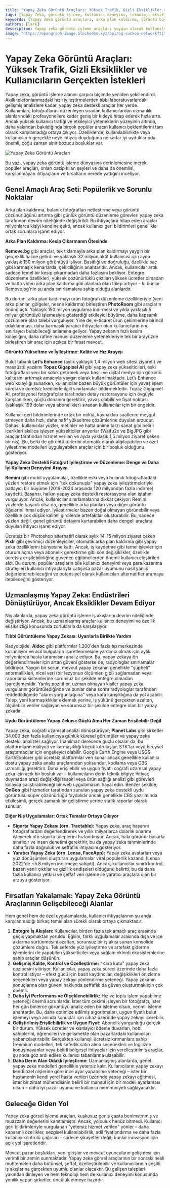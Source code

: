 ```yaml
---
title: "Yapay Zeka Görüntü Araçları: Yüksek Trafik, Gizli Eksiklikler ve Kullanıcıların Gerçekten İstekleri"
tags: [Yapay Zeka, görüntü işleme, kullanıcı deneyimi, teknoloji eksiklikleri]
keywords: [Yapay Zeka görüntü araçları, arka plan kaldırma, görüntü büyütme, Yapay Zeka fotoğraf iyileştirme, tıbbi görüntüleme Yapay Zekası, uydu görüntüleme Yapay Zekası]
authors: [lark]
description: Yapay zeka görüntü işleme araçları yaygın olarak kullanılsa da genellikle kullanıcı beklentilerini karşılamakta yetersiz kalır. Bu makale, popüler araçları, sınırlamalarını ve çeşitli alanlardaki kullanıcı ihtiyaçlarını karşılamada yenilik fırsatlarını incelemektedir.
image: "https://opengraph-image.blockeden.xyz/api/og-cuckoo-network?title=Yapay%20Zeka%20G%C3%B6r%C3%BCnt%C3%BC%20Ara%C3%A7lar%C4%B1%3A%20Y%C3%BCksek%20Trafik%2C%20Gizli%20Eksiklikler%20ve%20Kullan%C4%B1c%C4%B1lar%C4%B1n%20Ger%C3%A7ekten%20%C4%B0stekleri"
---
```


# Yapay Zeka Görüntü Araçları: Yüksek Trafik, Gizli Eksiklikler ve Kullanıcıların Gerçekten İstekleri

Yapay zeka, görüntü işleme alanını çarpıcı biçimde yeniden şekillendirdi. Akıllı telefonlarımızdaki hızlı iyileştirmelerden tıbbi laboratuvarlardaki gelişmiş analizlere kadar, yapay zeka destekli araçlar her yerde. Kullanımları, fotoğraflarını düzenleyen sıradan kullanıcılardan uzmanlık alanlarındaki profesyonellere kadar geniş bir kitleye hitap ederek hızla arttı. Ancak yüksek kullanıcı trafiği ve etkileyici yeteneklerin yüzeyinin altında, daha yakından bakıldığında birçok popüler aracın kullanıcı beklentilerini tam olarak karşılamadığı ortaya çıkıyor. Özelliklerde, kullanılabilirlikte veya kullanıcıların gerçekte neye ihtiyaç duyduğuna ne kadar iyi uyduklarında önemli, çoğu zaman sinir bozucu boşluklar var.

![Yapay Zeka Görüntü Araçları](https://opengraph-image.blockeden.xyz/api/og-cuckoo-network?title=Yapay%20Zeka%20G%C3%B6r%C3%BCnt%C3%BC%20Ara%C3%A7lar%C4%B1%3A%20Y%C3%BCksek%20Trafik%2C%20Gizli%20Eksiklikler%20ve%20Kullan%C4%B1c%C4%B1lar%C4%B1n%20Ger%C3%A7ekten%20%C4%B0stekleri)

Bu yazı, yapay zeka görüntü işleme dünyasına derinlemesine inerek, popüler araçları, onları cazip kılan şeyleri ve daha da önemlisi, karşılanmayan ihtiyaçların ve fırsatların nerede yattığını inceliyor.

## Genel Amaçlı Araç Seti: Popülerlik ve Sorunlu Noktalar

Arka plan kaldırma, bulanık fotoğrafları netleştirme veya görüntü çözünürlüğünü artırma gibi günlük görüntü düzenleme görevleri yapay zeka tarafından devrim niteliğinde değiştirildi. Bu ihtiyaçlara hitap eden araçlar milyonlarca kişiyi kendine çekti, ancak kullanıcı geri bildirimleri genellikle ortak sorunlara işaret ediyor.

**Arka Plan Kaldırma: Kesip Çıkarmanın Ötesinde**

**Remove.bg** gibi araçlar, tek tıklamayla arka plan kaldırmayı yaygın bir gerçeklik haline getirdi ve yaklaşık 32 milyon aktif kullanıcısı için ayda yaklaşık 150 milyon görüntüyü işliyor. Basitliği ve doğruluğu, özellikle saç gibi karmaşık kenarlarda, çekiciliğinin anahtarıdır. Ancak, kullanıcılar artık sadece temel bir kesip çıkarmadan daha fazlasını bekliyor. Entegre düzenleme özellikleri, yüksek çözünürlüklü çıktıları yüksek ücretler olmadan ve hatta video arka plan kaldırma gibi alanlara olan talep artıyor – ki bunlar Remove.bg'nin şu anda sınırlamalara sahip olduğu alanlardır.

Bu durum, arka plan kaldırmayı ürün fotoğrafı düzenleme özellikleriyle (yeni arka planlar, gölgeler, nesne kaldırma) birleştiren **PhotoRoom** gibi araçların önünü açtı. Yaklaşık 150 milyon uygulama indirmesi ve yılda yaklaşık 5 milyar görüntüyü işlemesiyle gösterdiği etkileyici büyüme, daha kapsamlı çözümlere olan talebi vurguluyor. Yine de, e-ticaret ürün çekimlerine birincil odaklanması, daha karmaşık yaratıcı ihtiyaçları olan kullanıcıların onu sınırlayıcı bulabileceği anlamına geliyor. Yapay zekanın hızlı kesim kolaylığını, daha rafine manuel düzenleme yetenekleriyle tek bir arayüzde birleştiren bir araç için açıkça bir fırsat mevcut.

**Görüntü Yükseltme ve İyileştirme: Kalite ve Hız Arayışı**

Bulut tabanlı **Let’s Enhance** (aylık yaklaşık 1,4 milyon web sitesi ziyareti) ve masaüstü yazılımı **Topaz Gigapixel AI** gibi yapay zeka yükselticileri, eski fotoğraflara yeni bir soluk getirmek veya basılı ve dijital medya için görüntü kalitesini artırmak amacıyla yaygın olarak kullanılmaktadır. Let’s Enhance web kolaylığı sunarken, kullanıcılar bazen büyük görüntüler için yavaş işlem süresi ve ücretsiz kredilerle ilgili sınırlamalar bildirmektedir. Topaz Gigapixel AI, profesyonel fotoğrafçılar tarafından detay restorasyonu için övgüyle karşılanırken, güçlü donanım gerektirir, yavaş olabilir ve fiyat noktası (yaklaşık 199 dolar veya abonelikler) sıradan kullanıcılar için bir engeldir.

Kullanıcı geri bildirimlerinde ortak bir nokta, kaynakları saatlerce meşgul etmeyen daha hızlı, daha hafif yükseltme çözümlerine duyulan arzudur. Dahası, kullanıcılar yüzler, metinler ve hatta anime tarzı sanat gibi belirli içerikleri akıllıca işleyen yükselticiler arıyorlar (Waifu2x ve BigJPG gibi araçlar tarafından hizmet verilen ve ayda yaklaşık 1,5 milyon ziyaret çeken bir niş). Bu, belki de görüntü türlerini otomatik olarak algılayabilen ve özel iyileştirme modelleri uygulayabilen araçlar için bir boşluk olduğunu gösteriyor.

**Yapay Zeka Destekli Fotoğraf İyileştirme ve Düzenleme: Denge ve Daha İyi Kullanıcı Deneyimi Arayışı**

**Remini** gibi mobil uygulamalar, özellikle eski veya bulanık fotoğraflardaki yüzleri restore etmek için "tek dokunuşla" yapay zeka iyileştirmeleriyle patlayıcı bir büyüme (2019-2024 arasında 120 milyondan fazla indirme) kaydetti. Başarısı, halkın yapay zeka destekli restorasyona olan iştahını vurguluyor. Ancak, kullanıcılar sınırlamalarına dikkat çekiyor: Remini yüzlerde başarılı olsa da, genellikle arka planları veya diğer görüntü öğelerini ihmal ediyor. İyileştirmeler bazen doğal olmayan görünebilir veya özellikle çok düşük kaliteli girdilerde artefaktlar oluşturabilir. Bu, sadece yüzleri değil, genel görüntü detayını kurtarabilen daha dengeli araçlara duyulan ihtiyacı işaret ediyor.

Ücretsiz bir Photoshop alternatifi olarak aylık 14-15 milyon ziyaret çeken **Pixlr** gibi çevrimiçi düzenleyiciler, otomatik arka plan kaldırma gibi yapay zeka özelliklerini bünyesine kattı. Ancak, iş kaydetme gibi temel işlevler için oturum açma veya abonelik gerektirme gibi son değişiklikler, özellikle ücretsiz erişilebilirliğine güvenen eğitimcilerden önemli kullanıcı eleştirileri aldı. Bu durum, popüler araçların bile kullanıcı deneyimi veya para kazanma stratejileri kullanıcı ihtiyaçlarıyla çatışırsa pazar uyumunu nasıl yanlış değerlendirebileceğini ve potansiyel olarak kullanıcıları alternatifler aramaya itebileceğini gösteriyor.

## Uzmanlaşmış Yapay Zeka: Endüstrileri Dönüştürüyor, Ancak Eksiklikler Devam Ediyor

Niş alanlarda, yapay zeka görüntü işleme iş akışlarını devrim niteliğinde değiştiriyor. Ancak, bu uzmanlaşmış araçlar kullanıcı deneyimi ve özellik eksiksizliği konusunda zorluklarla da karşılaşıyor.

**Tıbbi Görüntüleme Yapay Zekası: Uyarılarla Birlikte Yardım**

Radyolojide, **Aidoc** gibi platformlar 1.200'den fazla tıp merkezinde kullanılıyor ve acil bulguların işaretlenmesine yardımcı olmak için aylık milyonlarca hasta taramasını analiz ediyor. Bu, yapay zekaya ön değerlendirmeler için artan güveni gösterse de, radyologlar sınırlamalar bildiriyor. Yaygın bir sorun, mevcut yapay zekanın genellikle "şüpheli" anormallikleri, nicel veri (bir lezyonun ölçümleri gibi) sağlamadan veya raporlama sistemlerine sorunsuz bir şekilde entegre olmadan işaretlemesidir. Yanlış pozitifler, uzman olmayan kişiler yapay zeka vurgularını görüntülediğinde ve bunlar daha sonra radyologlar tarafından reddedildiğinde "alarm yorgunluğuna" veya kafa karışıklığına da yol açabilir. Talep, yeni karmaşıklıklar eklemek yerine, iş yükünü gerçekten azaltan, ölçülebilir veriler sağlayan ve sorunsuz bir şekilde entegre olan bir yapay zekadır.

**Uydu Görüntüleme Yapay Zekası: Güçlü Ama Her Zaman Erişilebilir Değil**

Yapay zeka, coğrafi uzamsal analizi dönüştürüyor; **Planet Labs** gibi şirketler 34.000'den fazla kullanıcıya günlük küresel görüntüler ve yapay zeka destekli analizler sağlıyor. İnanılmaz derecede güçlü olsalar da, bu platformların maliyeti ve karmaşıklığı küçük kuruluşlar, STK'lar veya bireysel araştırmacılar için engelleyici olabilir. Google Earth Engine veya USGS EarthExplorer gibi ücretsiz platformlar veri sunar ancak genellikle kullanıcı dostu yapay zeka analiz araçlarından yoksundur, kodlama veya CBS uzmanlığı gerektirir. Daha erişilebilir ve uygun fiyatlı coğrafi uzamsal yapay zeka için açık bir boşluk var – kullanıcıların derin teknik bilgiye ihtiyaç duymadan arazi değişikliği tespiti veya ürün sağlığı analizi gibi görevleri kolayca çalıştırabileceği bir web uygulamasını hayal edin. Benzer şekilde, **OnGeo** gibi hizmetler tarafından sunulan yapay zeka destekli uydu görüntüsü süper çözünürlüğü faydalıdır ancak genellikle CBS yazılımında etkileşimli, gerçek zamanlı bir geliştirme yerine statik raporlar olarak sunulur.

**Diğer Niş Uygulamalar: Ortak Temalar Ortaya Çıkıyor**

*   **Sigorta Yapay Zekası (örn. Tractable):** Yapay zeka, araç hasarını fotoğraflardan değerlendirerek ve yıllık milyarlarca dolarlık onarımı işleyerek oto sigorta taleplerini hızlandırıyor. Ancak, hala görünür hasarla sınırlıdır ve insan denetimi gerektirir, bu da yapay zeka tahminlerinde daha fazla doğruluk ve şeffaflık ihtiyacını gösteriyor.
*   **Yaratıcı Yapay Zeka (örn. Lensa, FaceApp):** Yapay zeka avatarları veya yüz dönüşümleri oluşturan uygulamalar viral popülerlik kazandı (Lensa 2022'de ~5.8 milyon indirmeye sahipti). Ancak, kullanıcılar sınırlı kontrol, bazen yanlı çıktılar ve gizlilik endişeleri olduğunu belirtti, bu da daha fazla kullanıcı yetkisi ve şeffaf veri işleme ile yaratıcı araçlara olan bir arzuyu gösteriyor.

## Fırsatları Yakalamak: Yapay Zeka Görüntü Araçlarının Gelişebileceği Alanlar

Hem genel hem de özel uygulamalarda, kullanıcı ihtiyaçlarının şu anda karşılanmadığı birkaç temel alan sürekli olarak ortaya çıkmaktadır:

1.  **Entegre İş Akışları:** Kullanıcılar, birden fazla tek amaçlı araç arasında geçiş yapmaktan yoruldu. Eğilim, farklı uygulamalar arasında dışa ve içe aktarma sürtünmesini azaltan, sorunsuz bir iş akışı sunan konsolide çözümlere doğru. Tek seferde yüz iyileştirme ve artefakt giderme işlemlerini de yapabilen yükselticiler veya sağlam eklenti ekosistemlerine sahip araçlar düşünün.
2.  **Gelişmiş Kalite, Kontrol ve Özelleştirme:** "Kara kutu" yapay zeka cazibesini yitiriyor. Kullanıcılar, yapay zeka süreci üzerinde daha fazla kontrol istiyor – efekt gücü için basit kaydırıcılar, değişiklikleri önizleme seçenekleri veya yapay zekayı yönlendirme yeteneği. Yapay zekanın sonuçlarına olan güveni hakkında şeffaflık da güven oluşturmak için çok önemli.
3.  **Daha İyi Performans ve Ölçeklenebilirlik:** Hız ve toplu işlem yapabilme yeteneği önemli sorunlardır. İster tüm çekimi işleyen bir fotoğrafçı, ister her gün binlerce görüntüyü analiz eden bir işletme olsun, verimli işleme anahtardır. Bu, daha optimize edilmiş algoritmaları, uygun fiyatlı bulut işlemeyi veya anında sonuçlar için cihaz üzerinde yapay zekayı içerebilir.
4.  **Geliştirilmiş Erişilebilirlik ve Uygun Fiyat:** Abonelik yorgunluğu gerçek bir durum. Yüksek ücretler ve kısıtlayıcı ödeme duvarları, hobi sahiplerini, öğrencileri ve gelişmekte olan pazarlardaki kullanıcıları yabancılaştırabilir. Gerçekten kullanışlı ücretsiz katmanlara sahip freemium modelleri, tek seferlik satın alma seçenekleri ve İngilizce konuşmayanlar veya belirli bölgesel ihtiyaçlar için yerelleştirilmiş araçlar, şu anda göz ardı edilen kullanıcı tabanlarına ulaşabilir.
5.  **Daha Derin Alan Odaklı İyileştirme:** Uzmanlaşmış alanlarda, genel yapay zeka modelleri genellikle yetersiz kalır. Kullanıcıların yapay zekayı kendi özel nişlerine göre ince ayar yapabilme yeteneği – ister bir hastanenin kendi yerel hasta verileri üzerinde yapay zekayı eğitmesi, ister bir ziraat mühendisinin belirli bir mahsul için bir modeli ayarlaması olsun – daha iyi pazar uyumu ve kullanıcı memnuniyeti sağlayacaktır.

## Geleceğe Giden Yol

Yapay zeka görsel işleme araçları, kuşkusuz geniş çapta benimsenmiş ve muazzam değerlerini kanıtlamıştır. Ancak, yolculuk henüz bitmedi. Kullanıcı geri bildirimleriyle vurgulanan "yetersiz hizmet verilen" yönler – daha kapsamlı özellikler, sezgisel kullanılabilirlik, adil fiyatlandırma ve daha fazla kullanıcı kontrolü çağrıları – sadece şikayetler değil; bunlar inovasyon için açık yol işaretleridir.

Mevcut pazar boşlukları, yeni girişler ve mevcut oyuncuların gelişmesi için verimli bir zemin sunmaktadır. Yapay zeka görsel araçlarının bir sonraki nesli muhtemelen daha bütünsel, şeffaf, özelleştirilebilir ve kullanıcılarının çeşitli iş akışlarına gerçekten uyumlu olanlar olacaktır. Bu gelişen talepleri yakından dinleyen ve hem teknoloji hem de kullanıcı deneyimi konusunda yenilik yapan şirketler, öncülük etmeye hazırdır.